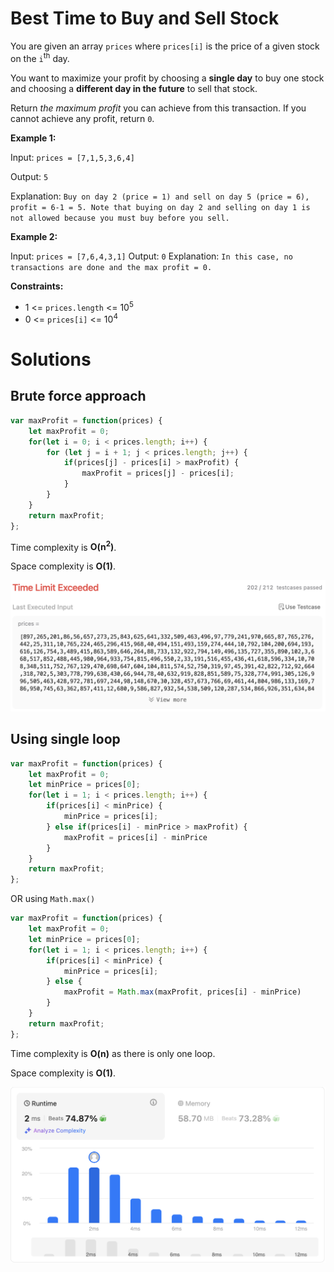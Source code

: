 # Best Time to Buy and Sell Stock

You are given an array `prices` where `prices[i]` is the price of a given stock on the `i`<sup>th</sup> day.

You want to maximize your profit by choosing a **single day** to buy one stock and choosing a **different day in the future** to sell that stock.

Return _the maximum profit_ you can achieve from this transaction. If you cannot achieve any profit, return `0`.

 
**Example 1:**

Input: `prices = [7,1,5,3,6,4]`

Output: `5`
  
Explanation: `Buy on day 2 (price = 1) and sell on day 5 (price = 6), profit = 6-1 = 5.
Note that buying on day 2 and selling on day 1 is not allowed because you must buy before you sell.`

**Example 2:**

Input: `prices = [7,6,4,3,1]`
Output: `0`
Explanation: `In this case, no transactions are done and the max profit = 0.`

**Constraints:**

- 1 <= `prices.length` <= 10<sup>5</sup>
- 0 <= `prices[i]` <= 10<sup>4</sup>

# Solutions

## Brute force approach

```javascript
var maxProfit = function(prices) {
    let maxProfit = 0;
    for(let i = 0; i < prices.length; i++) {
        for (let j = i + 1; j < prices.length; j++) {
            if(prices[j] - prices[i] > maxProfit) {
                maxProfit = prices[j] - prices[i];
            }
        }
    }
    return maxProfit;
};
```

Time complexity is **O(n<sup>2</sup>)**.

Space complexity is **O(1)**.

<img src="./brute-force-performance.png" style="width: 600px" alt="Brute force"/>

## Using single loop

```javascript
var maxProfit = function(prices) {
    let maxProfit = 0;
    let minPrice = prices[0];
    for(let i = 1; i < prices.length; i++) {
        if(prices[i] < minPrice) {
            minPrice = prices[i];
        } else if(prices[i] - minPrice > maxProfit) {
            maxProfit = prices[i] - minPrice
        }
    }
    return maxProfit;
};
```

OR using `Math.max()`

```javascript
var maxProfit = function(prices) {
    let maxProfit = 0;
    let minPrice = prices[0];
    for(let i = 1; i < prices.length; i++) {
        if(prices[i] < minPrice) {
            minPrice = prices[i];
        } else {
            maxProfit = Math.max(maxProfit, prices[i] - minPrice)
        }
    }
    return maxProfit;
};
```

Time complexity is **O(n)** as there is only one loop.

Space complexity is **O(1)**.

<img src="./single-loop.png" style="width: 600px" alt="Single loop"/>